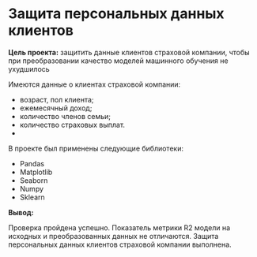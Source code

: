 # Защита персональных данных клиентов

**Цель проекта:** защитить данные клиентов страховой компании, чтобы при преобразовании качество моделей машинного обучения не ухудшилось

Имеются данные о клиентах страховой компании:

 - возраст, пол клиента;
 - ежемесячный доход;
 - количество членов семьи;
 - количество страховых выплат.
 - 
В проекте был применены следующие библиотеки:

- Pandas
- Matplotlib
- Seaborn
- Numpy
- Sklearn


**Вывод:**

Проверка пройдена успешно. Показатель метрики R2 модели на исходных и преобразованных данных не отличаются. Защита персональных данных клиентов страховой компании выполнена.
